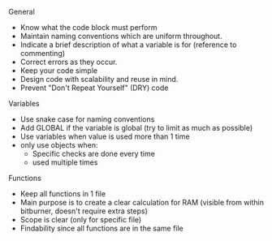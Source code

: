 General
  * Know what the code block must perform
  * Maintain naming conventions which are uniform throughout.
  * Indicate a brief description of what a variable is for (reference to commenting)
  * Correct errors as they occur.
  * Keep your code simple
  * Design code with scalability and reuse in mind.
  * Prevent "Don't Repeat Yourself" (DRY) code

Variables
  * Use snake case for naming conventions
  * Add GLOBAL if the variable is global (try to limit as much as possible)
  * Use variables when value is used more than 1 time
  * only use objects when:
    * Specific checks are done every time
    * used multiple times

Functions
  * Keep all functions in 1 file
   * Main purpose is to create a clear calculation for RAM (visible from within bitburner, doesn't require extra steps)
   * Scope is clear (only for specific file)
   * Findability since all functions are in the same file 
